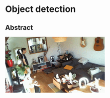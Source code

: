 # Object detection

## Abstract


![Example](https://github.com/bcrobo/object_detection/blob/main/doc/img/object_detection.gif)
